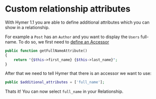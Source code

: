 # Custom relationship attributes

With Hymer 1.1 you are able to define additional attributes which you can show in a relationship.

For example a `Post` has an `Author` and you want to display the `Users` full-name. To do so, we first need to [define an Accessor](https://laravel.com/docs/eloquent-mutators#defining-an-accessor)

```php
public function getFullNameAttribute()
{
    return "{$this->first_name} {$this->last_name}";
}
```

After that we need to tell Hymer that there is an accessor we want to use:

```php
public $additional_attributes = ['full_name'];
```

Thats it! You can now select `full_name` in your Relationship.

